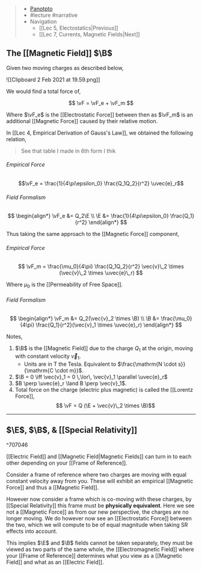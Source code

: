 > - [Panotpto](https://uniofbath.cloud.panopto.eu/Panopto/Pages/Viewer.aspx?id=c0dc122f-e261-450e-82a0-acb60126279b)
> - #lecture #narrative
> - Navigation
>   - [[Lec 5, Electostatics|Previous]]
>   - [[Lec 7, Currents, Magnetic Fields|Next]]

## The [[Magnetic Field]] $\B$

Given two moving charges as described below,

![[Clipboard 2 Feb 2021 at 19.59.png]]

We would find a total force of,

$$
\vF = \vF_e + \vF_m
$$

Where $\vF_e$ is the [[Electrostatic Force]] between then as $\vF_m$ is an additional [[Magnetic Force]] caused by their relative motion.

In [[Lec 4, Empirical Derivation of Gauss's Law]], we obtained the following relation,

> See that table I made in 6th form I thik

###### Empirical Force

$$\vF_e = \frac{1}{4\pi\epsilon_0} \frac{Q_1Q_2}{r^2} \uvec{e}_r$$

###### Field Formalism

$$
\begin{align*}
\vF_e &= Q_2\E \\
\E &= \frac{1}{4\pi\epsilon_0} \frac{Q_1}{r^2}
\end{align*}
$$

Thus taking the same approach to the [[Magnetic Force]] component,

###### Empirical Force

$$ \vF_m = \frac{\mu_0}{4\pi} \frac{Q_1Q_2}{r^2} \vec{v}\_2 \times (\vec{v}\_2 \times \uvec{e}\_r) $$

Where $\mu_0$ is the [[Permeability of Free Space]].

###### Field Formalism

$$
\begin{align*}
\vF_m &= Q_2(\vec{v}_2 \times \B) \\
\B &= \frac{\mu_0}{4\pi} \frac{Q_1}{r^2}(\vec{v}_1 \times \uvec{e}_r)
\end{align*}
$$

Notes,

1. $\B$ is the [[Magnetic Field]] due to the charge $Q_1$ at the origin, moving with constant velocity $\vec{v}_1$.
   - Units are in $\mathrm{T}$ the Tesla. Equivalent to $\frac{\mathrm{N \cdot s}}{\mathrm{C \cdot m}}$.
2. $\B = 0 \iff \vec{v}_1 = 0 \,\lor\, \vec{v}_1 \parallel \uvec{e}_r$
3. $B \perp \uvec{e}_r \land B \perp \vec{v}_1$.
4. Total force on the charge (electric plus magnetic) is called the [[Lorentz Force]],
   $$ \vF = Q (\E + \vec{v}\_2 \times \B)$$

---

## $\E$, $\B$, & [[Special Relativity]]

^707046

[[Electric Field]] and [[Magnetic Field|Magnetic Fields]] can turn in to each other depending on your [[Frame of Reference]].

Consider a frame of reference where two charges are moving with equal constant velocity away from you. These will exhibit an empirical [[Magnetic Force]] and thus a [[Magnetic Field]].

However now consider a frame which is co-moving with these charges, by [[Special Relativity]] this frame must be **physically equivalent**. Here we see not a [[Magnetic Force]] as from our new perspective, the charges are no longer moving. We do however now see an [[Electrostatic Force]] between the two, which we will compute to be of equal magnitude when taking SR effects into account.

This implies $\E$ and $\B$ fields cannot be taken separately, they must be viewed as two parts of the same whole, the [[Electromagnetic Field]] where your [[Frame of Reference]] determines what you view as a [[Magnetic Field]] and what as an [[Electric Field]].
